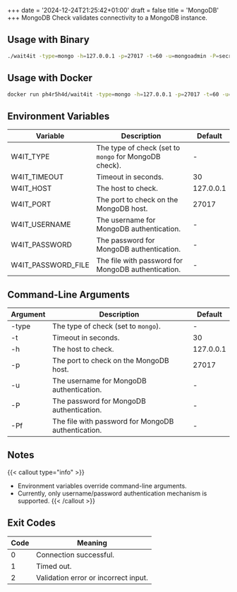 +++
date = '2024-12-24T21:25:42+01:00'
draft = false
title = 'MongoDB'
+++
MongoDB Check validates connectivity to a MongoDB instance.

## Usage with Binary
```bash
./wait4it -type=mongo -h=127.0.0.1 -p=27017 -t=60 -u=mongoadmin -P=secret
```

## Usage with Docker
```bash
docker run ph4r5h4d/wait4it -type=mongo -h=127.0.0.1 -p=27017 -t=60 -u=mongoadmin -P=secret
```

## Environment Variables

| Variable           | Description                                           | Default   |
|--------------------|-------------------------------------------------------|-----------|
| W4IT_TYPE          | The type of check (set to `mongo` for MongoDB check). | -         |
| W4IT_TIMEOUT       | Timeout in seconds.                                   | 30        |
| W4IT_HOST          | The host to check.                                    | 127.0.0.1 |
| W4IT_PORT          | The port to check on the MongoDB host.                | 27017     |
| W4IT_USERNAME      | The username for MongoDB authentication.              | -         |
| W4IT_PASSWORD      | The password for MongoDB authentication.              | -         |
| W4IT_PASSWORD_FILE | The file with password for MongoDB authentication.    | -         |
## Command-Line Arguments

| Argument | Description                                        | Default   |
|----------|----------------------------------------------------|-----------|
| -type    | The type of check (set to `mongo`).                | -         |
| -t       | Timeout in seconds.                                | 30        |
| -h       | The host to check.                                 | 127.0.0.1 |
| -p       | The port to check on the MongoDB host.             | 27017     |
| -u       | The username for MongoDB authentication.           | -         |
| -P       | The password for MongoDB authentication.           | -         |
| -Pf      | The file with password for MongoDB authentication. | -         |

## Notes
{{< callout type="info" >}}
- Environment variables override command-line arguments.
- Currently, only username/password authentication mechanism is supported.
{{< /callout >}}

## Exit Codes
| Code | Meaning                              |
|------|--------------------------------------|
| 0    | Connection successful.               |
| 1    | Timed out.                           |
| 2    | Validation error or incorrect input. |
